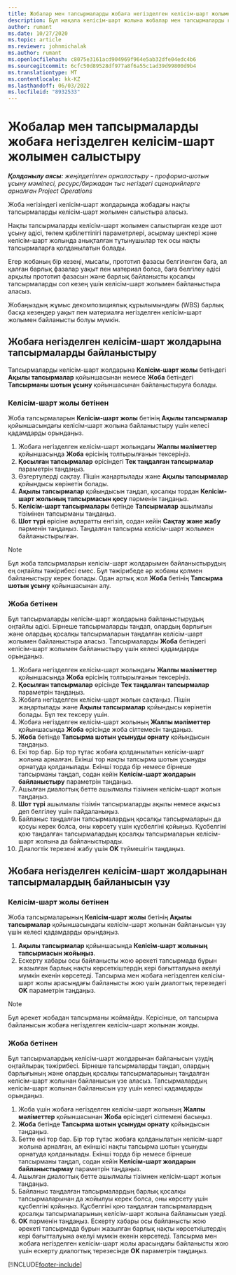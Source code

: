 ```yaml
---
title: Жобалар мен тапсырмаларды жобаға негізделген келісім-шарт жолымен салыстыру - жеңілдетілген
description: Бұл мақала келісім-шарт жолына жобалар мен тапсырмаларды қосу және жою туралы ақпаратты береді.
author: rumant
ms.date: 10/27/2020
ms.topic: article
ms.reviewer: johnmichalak
ms.author: rumant
ms.openlocfilehash: c8075e3161acd904969f964e5ab32dfe04edc4b6
ms.sourcegitcommit: 6cfc50d89528df977a8f6a55c1ad39d99800d9b4
ms.translationtype: MT
ms.contentlocale: kk-KZ
ms.lasthandoff: 06/03/2022
ms.locfileid: "8932533"
---
```

# <a name="map-projects-and-tasks-to-a-project-based-contract-line"></a>Жобалар мен тапсырмаларды жобаға негізделген келісім-шарт жолымен салыстыру 

_**Қолданылу аясы:** жеңілдетілген орналастыру - проформа-шотын ұсыну мәмілесі, ресурс/биржадан тыс негіздегі сценарийлерге арналған Project Operations_

Жоба негізіндегі келісім-шарт жолдарында жобадағы нақты тапсырмаларды келісім-шарт жолымен салыстыра аласыз.

Нақты тапсырмаларды келісім-шарт жолымен салыстырған кезде шот ұсыну әдісі, төлем қабілеттілігі параметрлері, асырмау шектері және келісім-шарт жолында анықталған тұтынушылар тек осы нақты тапсырмаларға қолданылатын болады.

Егер жобаның бір кезеңі, мысалы, прототип фазасы белгіленген баға, ал қалған барлық фазалар уақыт пен материал болса, баға белгілеу әдісі арқылы прототип фазасын және барлық байланысты қосалқы тапсырмаларды сол кезең үшін келісім-шарт жолымен байланыстыра аласыз.

Жобаңыздың жұмыс декомпозициялық құрылымындағы (WBS) барлық басқа кезеңдер уақыт пен материалға негізделген келісім-шарт жолымен байланысты болуы мүмкін.

## <a name="associate-tasks-to-project-based-contract-lines"></a>Жобаға негізделген келісім-шарт жолдарына тапсырмаларды байланыстыру

Тапсырмаларды келісім-шарт жолдарына **Келісім-шарт жолы** бетіндегі **Ақылы тапсырмалар** қойыншасынан немесе **Жоба** бетіндегі **Тапсырманы шотын ұсыну** қойыншасынан байланыстыруға болады.

### <a name="from-the-contract-line-page"></a>Келісім-шарт жолы бетінен

Жоба тапсырмаларын **Келісім-шарт жолы** бетінің **Ақылы тапсырмалар** қойыншасындағы келісім-шарт жолына байланыстыру үшін келесі қадамдарды орындаңыз.

1. Жобаға негізделген келісім-шарт жолындағы **Жалпы мәліметтер** қойыншасында **Жоба** өрісінің толтырылғанын тексеріңіз.
2. **Қосылған тапсырмалар** өрісіндегі **Тек таңдалған тапсырмалар** параметрін таңдаңыз.
3. Өзгертулерді сақтау. Пішін жаңартылады және **Ақылы тапсырмалар** қойындысы көрінетін болады.
4. **Ақылы тапсырмалар** қойындысын таңдап, қосалқы тордан **Келісім-шарт жолының тапсырмасын қосу** пәрменін таңдаңыз.
5. **Келісім-шарт тапсырмалары** бетінде **Тапсырмалар** ашылмалы тізімінен тапсырманы таңдаңыз. 
6. **Шот түрі** өрісіне ақпаратты енгізіп, содан кейін **Сақтау және жабу** пәрменін таңдаңыз. Таңдалған тапсырма келісім-шарт жолымен байланыстырылған.

> [!NOTE]
> Бұл жоба тапсырмаларын келісім-шарт жолдарымен байланыстырудың ең оңтайлы тәжірибесі емес. Бұл тәжірибеде әр жобаны қолмен байланыстыру керек болады. Одан артық жол **Жоба** бетінің **Тапсырма шотын ұсыну** қойыншасынан алу.

### <a name="from-the-project-page"></a>Жоба бетінен

Бұл тапсырмаларды келісім-шарт жолдарына байланыстырудың оңтайлы әдісі. Бірнеше тапсырмаларды таңдап, олардың барлығын және олардың қосалқы тапсырмаларын таңдалған келісім-шарт жолымен байланыстыра аласыз. Тапсырмаларды **Жоба** бетіндегі келісім-шарт жолымен байланыстыру үшін келесі қадамдарды орындаңыз.

1. Жобаға негізделген келісім-шарт жолындағы **Жалпы мәліметтер** қойыншасында **Жоба** өрісінің толтырылғанын тексеріңіз.
2. **Қосылған тапсырмалар** өрісінде **Тек таңдалған тапсырмалар** параметрін таңдаңыз.
3. Жобаға негізделген келісім-шарт жолын сақтаңыз. Пішін жаңартылады және **Ақылы тапсырмалар** қойындысы көрінетін болады. Бұл тек тексеру үшін.
4. Жобаға негізделген келісім-шарт жолының **Жалпы мәліметтер** қойыншасында **Жоба** өрісінде жоба сілтемесін таңдаңыз.
5. **Жоба** бетінде **Тапсырма шотын ұсынуды орнату** қойындысын таңдаңыз.
6. Екі тор бар. Бір тор тұтас жобаға қолданылатын келісім-шарт жолына арналған. Екінші тор нақты тапсырма шотын ұсынуды орнатуда қолданылады. Екінші торда бір немесе бірнеше тапсырманы таңдап, содан кейін **Келісім-шарт жолдарын байланыстыру** параметрін таңдаңыз.
7. Ашылған диалогтық бетте ашылмалы тізімнен келісім-шарт жолын таңдаңыз.
8. **Шот түрі** ашылмалы тізімін тапсырмаларды ақылы немесе ақысыз деп белгілеу үшін пайдаланыңыз.
9. Байланыс таңдалған тапсырмалардың қосалқы тапсырмаларын да қосуы керек болса, оны көрсету үшін құсбелгіні қойыңыз. Құсбелгіні қою таңдалған тапсырмалардың қосалқы тапсырмаларын келісім-шарт жолына да байланыстырады.
10. Диалогтік терезені жабу үшін **OK** түймешігін таңдаңыз.

## <a name="unassociate-tasks-from-project-based-contract-lines"></a>Жобаға негізделген келісім-шарт жолдарынан тапсырмалардың байланысын үзу

### <a name="from-the-contract-line-page"></a>Келісім-шарт жолы бетінен

Жоба тапсырмаларының **Келісім-шарт жолы** бетінің **Ақылы тапсырмалар** қойыншасындағы келісім-шарт жолынан байланысын үзу үшін келесі қадамдарды орындаңыз.

1. **Ақылы тапсырмалар** қойыншасында **Келісім-шарт жолының тапсырмасын жойыңыз**.
2. Ескерту хабары осы байланысты жою әрекеті тапсырмада бұрын жазылған барлық нақты көрсеткіштердің кері бағытталуына әкелуі мүмкін екенін көрсетеді. Тапсырма мен жобаға негізделген келісім-шарт жолы арасындағы байланысты жою үшін диалогтық терезедегі **OK** параметрін таңдаңыз. 

> [!NOTE]
> Бұл әрекет жобадан тапсырманы жоймайды. Керісінше, ол тапсырма байланысын жобаға негізделген келісім-шарт жолынан жояды.

### <a name="from-the-project-page"></a>Жоба бетінен

Бұл тапсырмалардың келісім-шарт жолдарынан байланысын үзудің оңтайлырақ тәжірибесі. Бірнеше тапсырмаларды таңдап, олардың барлығының және олардың қосалқы тапсырмаларының таңдалған келісім-шарт жолынан байланысын үзе аласыз. Тапсырмалардың келісім-шарт жолынан байланысын үзу үшін келесі қадамдарды орындаңыз.

1. Жоба үшін жобаға негізделген келісім-шарт жолының **Жалпы мәліметтер** қойыншасынан **Жоба** өрісіндегі сілтемені басыңыз.
2. **Жоба** бетінде **Тапсырма шотын ұсынуды орнату** қойындысын таңдаңыз.
3. Бетте екі тор бар. Бір тор тұтас жобаға қолданылатын келісім-шарт жолына арналған, ал екіншісі нақты тапсырма шотын ұсынуды орнатуда қолданылады. Екінші торда бір немесе бірнеше тапсырманы таңдап, содан кейін **Келісім-шарт жолдарын байланыстырмау** параметрін таңдаңыз.
4. Ашылған диалогтық бетте ашылмалы тізімнен келісім-шарт жолын таңдаңыз.
5. Байланыс таңдалған тапсырмалардың барлық қосалқы тапсырмаларынан да жойылуы керек болса, оны көрсету үшін құсбелгіні қойыңыз. Құсбелгіні қою таңдалған тапсырмалардың қосалқы тапсырмаларының келісім-шарт жолына байланысын үзеді.
6. **OK** пәрменін таңдаңыз. Ескерту хабары осы байланысты жою әрекеті тапсырмада бұрын жазылған барлық нақты көрсеткіштердің кері бағытталуына әкелуі мүмкін екенін көрсетеді. Тапсырма мен жобаға негізделген келісім-шарт жолы арасындағы байланысты жою үшін ескерту диалогтық терезесінде **OK** параметрін таңдаңыз.


[!INCLUDE[footer-include](../../includes/footer-banner.md)]
